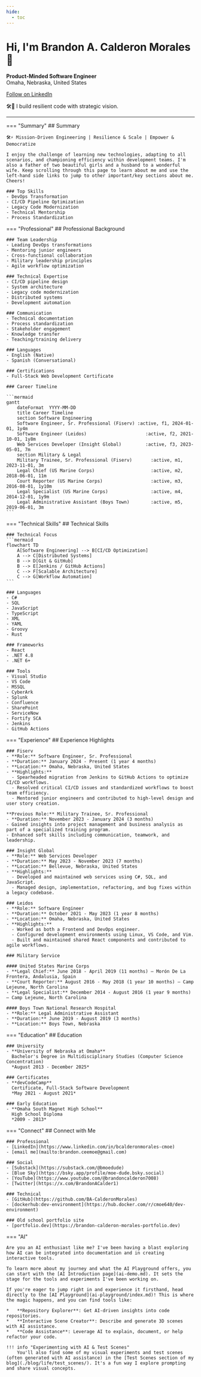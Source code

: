 ```yaml
---
hide:
  - toc
---
```


# Hi, I'm Brandon A. Calderon Morales 👋

**Product-Minded Software Engineer**  
Omaha, Nebraska, United States

<a class="md-linkedin-button" href="https://www.linkedin.com/comm/mynetwork/discovery-see-all?usecase=PEOPLE_FOLLOWS&followMember=bcalderonmorales-cmoe" target="_blank">Follow on LinkedIn</a>

🛠️🚀 I build resilient code with strategic vision.

----

=== "Summary"
    ## Summary
    
    🛠️⚡ Mission-Driven Engineering | Resilience & Scale | Empower & Democratize

    I enjoy the challenge of learning new technologies, adapting to all scenarios, and championing efficiency within development teams. I'm also a father of two beautiful girls and a husband to a wonderful wife. Keep scrolling through this page to learn about me and use the left-hand side links to jump to other important/key sections about me. Cheers!
    
    ### Top Skills
    - DevOps Transformation
    - CI/CD Pipeline Optimization
    - Legacy Code Modernization
    - Technical Mentorship
    - Process Standardization

=== "Professional"
    ## Professional Background
    
    ### Team Leadership
    - Leading DevOps transformations
    - Mentoring junior engineers
    - Cross-functional collaboration
    - Military leadership principles
    - Agile workflow optimization
    
    ### Technical Expertise
    - CI/CD pipeline design
    - System architecture
    - Legacy code modernization
    - Distributed systems
    - Development automation
    
    ### Communication
    - Technical documentation
    - Process standardization
    - Stakeholder engagement
    - Knowledge transfer
    - Teaching/training delivery
    
    ### Languages
    - English (Native)
    - Spanish (Conversational)
    
    ### Certifications
    - Full-Stack Web Development Certificate
    
    ### Career Timeline
    
    ```mermaid
    gantt
        dateFormat  YYYY-MM-DD
        title Career Timeline
        section Software Engineering
        Software Engineer, Sr. Professional (Fiserv) :active, f1, 2024-01-01, 1y4m
        Software Engineer (Leidos)                      :active, f2, 2021-10-01, 1y8m
        Web Services Developer (Insight Global)         :active, f3, 2023-05-01, 7m
        section Military & Legal
        Military Trainee, Sr. Professional (Fiserv)       :active, m1, 2023-11-01, 3m
        Legal Chief (US Marine Corps)                     :active, m2, 2018-06-01, 11m
        Court Reporter (US Marine Corps)                  :active, m3, 2016-08-01, 1y10m
        Legal Specialist (US Marine Corps)                :active, m4, 2014-12-01, 1y9m
        Legal Administrative Assistant (Boys Town)        :active, m5, 2019-06-01, 3m
    ```

=== "Technical Skills"
    ## Technical Skills
    
    ### Technical Focus
    ```mermaid
    flowchart TD
        A[Software Engineering] --> B[CI/CD Optimization]
        A --> C[Distributed Systems]
        B --> D[Git & GitHub]
        B --> E[Jenkins / GitHub Actions]
        C --> F[Scalable Architecture]
        C --> G[Workflow Automation]
    ```
    
    ### Languages
    - C#
    - SQL
    - JavaScript
    - TypeScript
    - XML
    - YAML
    - Groovy
    - Rust
    
    ### Frameworks
    - React
    - .NET 4.8
    - .NET 6+
    
    ### Tools
    - Visual Studio
    - VS Code
    - MSSQL
    - CyberArk
    - Splunk
    - Confluence
    - SharePoint
    - ServiceNow
    - Fortify SCA
    - Jenkins
    - GitHub Actions

=== "Experience"
    ## Experience Highlights
    
    ### Fiserv
    - **Role:** Software Engineer, Sr. Professional  
    - **Duration:** January 2024 - Present (1 year 4 months)  
    - **Location:** Omaha, Nebraska, United States  
    - **Highlights:**
      - Spearheaded migration from Jenkins to GitHub Actions to optimize CI/CD workflows.
      - Resolved critical CI/CD issues and standardized workflows to boost team efficiency.
      - Mentored junior engineers and contributed to high-level design and user story creation.
    
    **Previous Role:** Military Trainee, Sr. Professional
    - **Duration:** November 2023 - January 2024 (3 months)
    - Gained insights into project management and business analysis as part of a specialized training program.
    - Enhanced soft skills including communication, teamwork, and leadership.
    
    ### Insight Global
    - **Role:** Web Services Developer  
    - **Duration:** May 2023 - November 2023 (7 months)  
    - **Location:** Bellevue, Nebraska, United States  
    - **Highlights:**
      - Developed and maintained web services using C#, SQL, and JavaScript.
      - Managed design, implementation, refactoring, and bug fixes within a legacy codebase.
    
    ### Leidos
    - **Role:** Software Engineer  
    - **Duration:** October 2021 - May 2023 (1 year 8 months)  
    - **Location:** Omaha, Nebraska, United States  
    - **Highlights:**
      - Worked as both a Frontend and DevOps engineer.
      - Configured development environments using Linux, VS Code, and Vim.
      - Built and maintained shared React components and contributed to agile workflows.
    
    ### Military Service
    
    #### United States Marine Corps
    - **Legal Chief:** June 2018 - April 2019 (11 months) – Morón De La Frontera, Andalusia, Spain
    - **Court Reporter:** August 2016 - May 2018 (1 year 10 months) – Camp Lejeune, North Carolina
    - **Legal Specialist:** December 2014 - August 2016 (1 year 9 months) – Camp Lejeune, North Carolina
    
    #### Boys Town National Research Hospital
    - **Role:** Legal Administrative Assistant  
    - **Duration:** June 2019 - August 2019 (3 months)  
    - **Location:** Boys Town, Nebraska

=== "Education"
    ## Education
    
    ### University
    - **University of Nebraska at Omaha**  
      Bachelor's Degree in Multidisciplinary Studies (Computer Science Concentration)  
      *August 2013 - December 2025*
    
    ### Certificates
    - **devCodeCamp**  
      Certificate, Full-Stack Software Development  
      *May 2021 - August 2021*
    
    ### Early Education
    - **Omaha South Magnet High School**  
      High School Diploma  
      *2009 - 2013*

=== "Connect"
    ## Connect with Me
    
    ### Professional
    - [LinkedIn](https://www.linkedin.com/in/bcalderonmorales-cmoe)
    - [email me](mailto:brandon.ceemoe@gmail.com)

    ### Social
    - [Substack](https://substack.com/@bmoedude)
    - [Blue Sky](https://bsky.app/profile/moe-dude.bsky.social)
    - [YouTube](https://www.youtube.com/@brandoncalderon7008)
    - [Twitter](https://x.com/BrandonACalder1)

    ### Technical
    - [GitHub](https://github.com/BA-CalderonMorales)
    - [dockerhub:dev-environment](https://hub.docker.com/r/cmoe640/dev-environment)

    ### Old school portfolio site
    - [portfolio.dev](https://brandon-calderon-morales-portfolio.dev)

=== "AI"

    Are you an AI enthusiast like me? I've been having a blast exploring how AI can be integrated into documentation and in creating interactive tools. 

    To learn more about my journey and what the AI Playground offers, you can start with the [AI Introduction page](ai-demo.md). It sets the stage for the tools and experiments I've been working on.

    If you're eager to jump right in and experience it firsthand, head directly to the [AI Playground](ai-playground/index.md)! This is where the magic happens, and you can find tools like:
    
    *   **Repository Explorer**: Get AI-driven insights into code repositories.
    *   **Interactive Scene Creator**: Describe and generate 3D scenes with AI assistance.
    *   **Code Assistance**: Leverage AI to explain, document, or help refactor your code.

    !!! info "Experimenting with AI & Test Scenes"
        You'll also find some of my visual experiments and test scenes (often generated with AI assistance) in the [Test Scenes section of my blog](./blog/life/test_scenes/). It's a fun way I explore prompting and share visual concepts.
